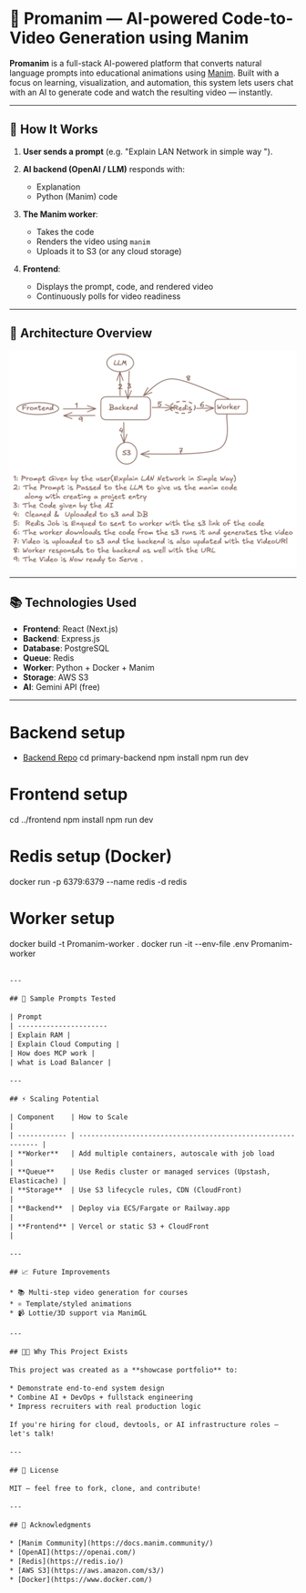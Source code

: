# 🧠 Promanim — AI-powered Code-to-Video Generation using Manim

**Promanim** is a full-stack AI-powered platform that converts natural language prompts into educational animations using [Manim](https://www.manim.community/). Built with a focus on learning, visualization, and automation, this system lets users chat with an AI to generate code and watch the resulting video — instantly.

---

## 🚀 How It Works

1. **User sends a prompt** (e.g. "Explain LAN Network in simple way ").
2. **AI backend (OpenAI / LLM)** responds with:

   * Explanation
   * Python (Manim) code
3. **The Manim worker**:

   * Takes the code
   * Renders the video using `manim`
   * Uploads it to S3 (or any cloud storage)
4. **Frontend**:

   * Displays the prompt, code, and rendered video
   * Continuously polls for video readiness

---

## 🧩 Architecture Overview

![Architecture Diagram](public/arch.png)

---

## 📚 Technologies Used

* **Frontend**: React (Next.js)
* **Backend**: Express.js
* **Database**: PostgreSQL
* **Queue**: Redis
* **Worker**: Python + Docker + Manim
* **Storage**: AWS S3
* **AI**: Gemini API (free)

---

# Backend setup
* [Backend Repo](https://github.com/Brijesh-09/Manim_backend.git)
cd primary-backend
npm install
npm run dev


# Frontend setup
cd ../frontend
npm install
npm run dev

# Redis setup (Docker)
docker run -p 6379:6379 --name redis -d redis

# Worker setup
docker build -t Promanim-worker .
docker run -it --env-file .env Promanim-worker
```

---

## 🎥 Sample Prompts Tested

| Prompt                 
| ---------------------- 
| Explain RAM |            
| Explain Cloud Computing |
| How does MCP work |        
| what is Load Balancer |       

---

## ⚡ Scaling Potential

| Component    | How to Scale                                                 |
| ------------ | ------------------------------------------------------------ |
| **Worker**   | Add multiple containers, autoscale with job load             |
| **Queue**    | Use Redis cluster or managed services (Upstash, Elasticache) |
| **Storage**  | Use S3 lifecycle rules, CDN (CloudFront)                     |
| **Backend**  | Deploy via ECS/Fargate or Railway.app                        |
| **Frontend** | Vercel or static S3 + CloudFront                             |

---

## 📈 Future Improvements

* 📚 Multi-step video generation for courses
* ⚛️ Template/styled animations
* 📹 Lottie/3D support via ManimGL

---

## 👨‍💼 Why This Project Exists

This project was created as a **showcase portfolio** to:

* Demonstrate end-to-end system design
* Combine AI + DevOps + fullstack engineering
* Impress recruiters with real production logic

If you're hiring for cloud, devtools, or AI infrastructure roles — let's talk!

---

## 📄 License

MIT — feel free to fork, clone, and contribute!

---

## 🙏 Acknowledgments

* [Manim Community](https://docs.manim.community/)
* [OpenAI](https://openai.com/)
* [Redis](https://redis.io/)
* [AWS S3](https://aws.amazon.com/s3/)
* [Docker](https://www.docker.com/)
